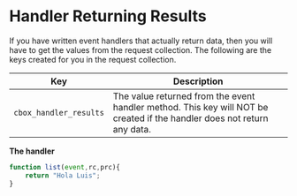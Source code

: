 # Handler Returning Results

If you have written event handlers that actually return data, then you will have to get the values from the request collection.  The following are the keys created for you in the request collection.

|Key|Description|
|--|--|
| `cbox_handler_results` | The value returned from the event handler method. This key will NOT be created if the handler does not return any data.|

**The handler**

```js
function list(event,rc,prc){
    return "Hola Luis";
}
```

